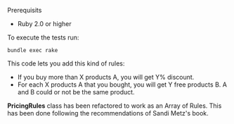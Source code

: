 Prerequisits
* Ruby 2.0 or higher

To execute the tests run:
```
bundle exec rake
```


This code lets you add this kind of rules:

* If you buy more than X products A, you will get Y% discount.
* For each X products A that you bought, you will get Y free products B.
  A and B could or not be the same product.


**PricingRules** class has been refactored to work as an Array of
Rules. This has been done following the recommendations of Sandi
Metz's book.
